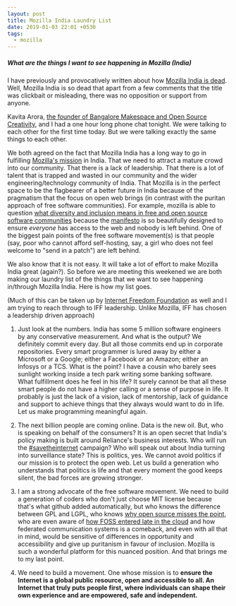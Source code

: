 ```yaml
---
layout: post
title: Mozilla India Laundry List
date: 2019-01-03 22:01 +0530
tags:
  - mozilla
---
```


##### What are the things I want to see happening in Mozilla (India) #####

I have previously and provocatively written about how [Mozilla India is dead](https://asd.learnlearn.in/mozilla-india-is-dead/). Well, Mozilla India is so dead that apart from a few comments that the title was clickbait or misleading, there was no opposition or support from anyone.

Kavita Arora, [the founder of Bangalore Makespace and Open Source Creativity](https://www.redbull.com/in-en/DIY-pioneer-Kavita-Arora), and I had a one hour long phone chat tonight. We were talking to each other for the first time today. But we were talking exactly the same things to each other.

We both agreed on the fact that Mozilla India has a long way to go in fulfilling [Mozilla's mission](http://mozilla.org/mission/) in India. That we need to attract a mature crowd into our community. That there is a lack of leadership. That there is a lot of talent that is trapped and wasted in our community and the wider engineering/technology community of India. That Mozilla is in the perfect space to be the flagbearer of a better future in India because of the pragmatism that the focus on open web brings (in contrast with the puritan approach of free software communities). For example, mozilla is able to question [what diversity and inclusion means in free and open source software communities](https://medium.com/@sunnydeveloper) because the [manifesto](https://www.mozilla.org/about/manifesto/) is so beautifully designed to ensure *everyone* has access to the web and nobody is left behind. One of the biggest pain points of the free software movement(s) is that people (say, poor who cannot afford self-hosting, say, a girl who does not feel welcome to "send in a patch") are left behind.

We also know that it is not easy. It will take a lot of effort to make Mozilla India great (again?). So before we are meeting this weekened we are both making our laundry list of the things that we want to see happening in/through Mozilla India. Here is how my list goes.

(Much of this can be taken up by [Internet Freedom Foundation](https://internetfreedom.in/) as well and I am trying to reach through to IFF leadership. Unlike Mozilla, IFF has chosen a leadership driven approach)

1. Just look at the numbers. India has some 5 million software engineers by any conservative measurement. And what is the output? We definitely commit every day. But all those commits end up in corporate repositories. Every smart programmer is lured away by either a Microsoft or a Google; either a Facebook or an Amazon; either an Infosys or a TCS. What is the point? I have a cousin who barely sees sunlight working inside a tech park writing some banking software. What fulfillment does he feel in his life? It surely cannot be that all these smart people do not have a higher calling or a sense of purpose in life. It probably is just the lack of a vision, lack of mentorship, lack of guidance and support to achieve things that they always would want to do in life. Let us make programming meaningful again.

2. The next billion people are coming online. Data is the new oil. But, who is speaking on behalf of the consumers? It is an open secret that India's policy making is built around Reliance's business interests. Who will run the [#savetheinternet](https://savetheinternet.in) campaign? Who will speak out about India turning into surveillance state? This is politics, yes. We cannot avoid politics if our mission is to protect the open web. Let us build a generation who understands that politics is life and that every moment the good keeps silent, the bad forces are growing stronger.

3. I am a strong advocate of the free software movement. We need to build a generation of coders who don't just choose MIT license because that's what github added automatically, but who knows the difference between GPL and LGPL, who knows [why open source misses the point](https://www.gnu.org/philosophy/open-source-misses-the-point.en.html), who are even aware of [how FOSS entered late in the cloud](https://medium.com/@gr33ndata/free-and-open-source-software-is-dead-8a95bac74716) and how federated communication systems is a comeback, and even with all that in mind, would be sensitive of differences in opportunity and accessibility and give up puritanism in favour of inclusion. Mozilla is such a wonderful platform for this nuanced position. And that brings me to my last point.

4. We need to build a movement. One whose mission is to **ensure the Internet is a global public resource, open and accessible to all. An Internet that truly puts people first, where individuals can shape their own experience and are empowered, safe and independent.**
